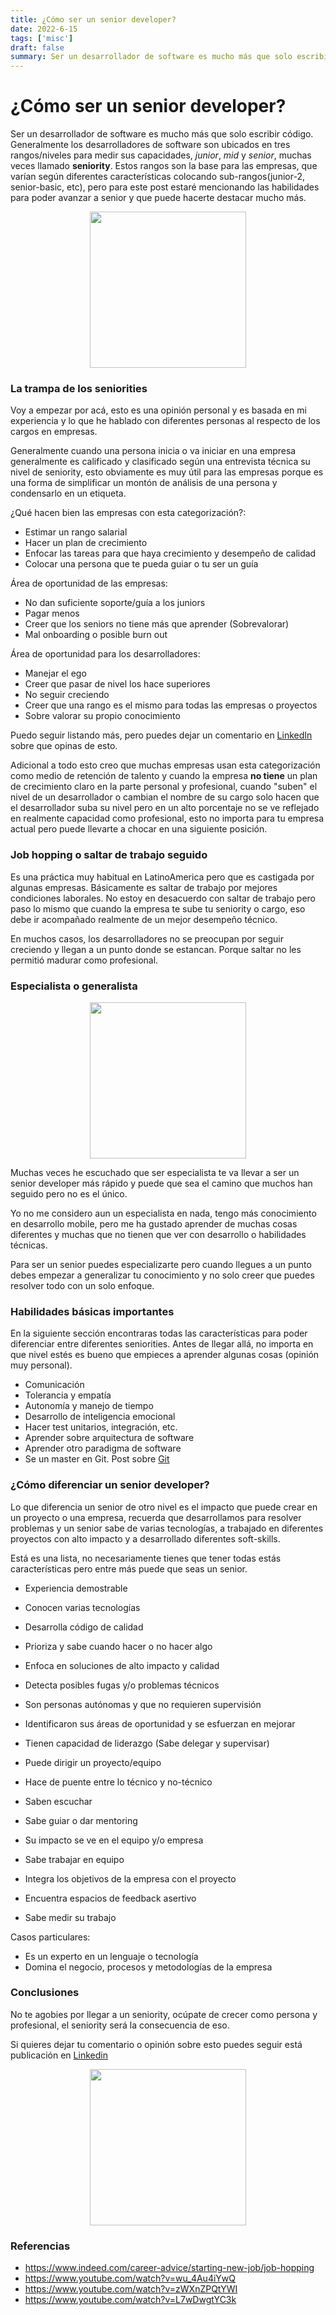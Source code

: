 ```yaml
---
title: ¿Cómo ser un senior developer?
date: 2022-6-15
tags: ['misc']
draft: false
summary: Ser un desarrollador de software es mucho más que solo escribir código.
---
```


# ¿Cómo ser un senior developer?

Ser un desarrollador de software es mucho más que solo escribir código. Generalmente los desarrolladores de software son ubicados en tres rangos/niveles para medir sus capacidades, _junior_, _mid_ y _senior_, muchas veces llamado **seniority**.
Estos rangos son la base para las empresas, que varían según diferentes características colocando sub-rangos(junior-2, senior-basic, etc), pero para este post estaré mencionando las habilidades para poder avanzar a senior y que puede hacerte destacar mucho más.

<p align="center" width="100%">
  <img src="https://media.giphy.com/media/BM15ICjkFppx42hMQN/giphy.gif" width="250" />
</p>

<TOCInline
  toc={props.toc}
  exclude="Contenido|GIT"
  fromHeading={3}
  toHeading={4}
  asDisclosure
/>

### La trampa de los seniorities

Voy a empezar por acá, esto es una opinión personal y es basada en mi experiencia y lo que he hablado con diferentes personas al respecto de los cargos en empresas.

Generalmente cuando una persona inicia o va iniciar en una empresa generalmente es calificado y clasificado según una entrevista técnica su nivel de seniority, esto obviamente es muy útil para las empresas porque es una forma de simplificar un montón de análisis de una persona y condensarlo en un etiqueta.

¿Qué hacen bien las empresas con esta categorización?:

- Estimar un rango salarial
- Hacer un plan de crecimiento
- Enfocar las tareas para que haya crecimiento y desempeño de calidad
- Colocar una persona que te pueda guiar o tu ser un guía

Área de oportunidad de las empresas:

- No dan suficiente soporte/guía a los juniors
- Pagar menos
- Creer que los seniors no tiene más que aprender (Sobrevalorar)
- Mal onboarding o posible burn out

Área de oportunidad para los desarrolladores:

- Manejar el ego
- Creer que pasar de nivel los hace superiores
- No seguir creciendo
- Creer que una rango es el mismo para todas las empresas o proyectos
- Sobre valorar su propio conocimiento

Puedo seguir listando más, pero puedes dejar un comentario en [LinkedIn][linkedin] sobre que opinas de esto.

Adicional a todo esto creo que muchas empresas usan esta categorización como medio de retención de talento y cuando la empresa **no tiene** un plan de crecimiento claro en la parte personal y profesional, cuando "suben" el nivel de un desarrollador o cambian el nombre de su cargo solo hacen que el desarrollador suba su nivel pero en un alto porcentaje no se ve reflejado en realmente capacidad como profesional, esto no importa para tu empresa actual pero puede llevarte a chocar en una siguiente posición.

### Job hopping o saltar de trabajo seguido

Es una práctica muy habitual en LatinoAmerica pero que es castigada por algunas empresas. Básicamente es saltar de trabajo por mejores condiciones laborales. No estoy en desacuerdo con saltar de trabajo pero paso lo mismo que cuando la empresa te sube tu seniority o cargo, eso debe ir acompañado realmente de un mejor desempeño técnico.

En muchos casos, los desarrolladores no se preocupan por seguir creciendo y llegan a un punto donde se estancan. Porque saltar no les permitió madurar como profesional.

### Especialista o generalista

<p align="center" width="100%">
  <img src="https://media.giphy.com/media/3o7ZetIsjtbkgNE1I4/giphy.gif" width="250" />
</p>

Muchas veces he escuchado que ser especialista te va llevar a ser un senior developer más rápido y puede que sea el camino que muchos han seguido pero no es el único.

Yo no me considero aun un especialista en nada, tengo más conocimiento en desarrollo mobile, pero me ha gustado aprender de muchas cosas diferentes y muchas que no tienen que ver con desarrollo o habilidades técnicas.

Para ser un senior puedes especializarte pero cuando llegues a un punto debes empezar a generalizar tu conocimiento y no solo creer que puedes resolver todo con un solo enfoque.

### Habilidades básicas importantes

En la siguiente sección encontraras todas las características para poder diferenciar entre diferentes seniorities.
Antes de llegar allá, no importa en que nivel estés es bueno que empieces a aprender algunas cosas (opinión muy personal).

- Comunicación
- Tolerancia y empatía
- Autonomía y manejo de tiempo
- Desarrollo de inteligencia emocional
- Hacer test unitarios, integración, etc.
- Aprender sobre arquitectura de software
- Aprender otro paradigma de software
- Se un master en Git. Post sobre [Git](https://www.jamescardona11.com/tags/git-serie)

### ¿Cómo diferenciar un senior developer?

Lo que diferencia un senior de otro nivel es el impacto que puede crear en un proyecto o una empresa, recuerda que desarrollamos para resolver problemas y un senior sabe de varias tecnologías, a trabajado en diferentes proyectos con alto impacto y a desarrollado diferentes soft-skills.

Está es una lista, no necesariamente tienes que tener todas estás características pero entre más puede que seas un senior.

- Experiencia demostrable
- Conocen varias tecnologías
- Desarrolla código de calidad
- Prioriza y sabe cuando hacer o no hacer algo
- Enfoca en soluciones de alto impacto y calidad
- Detecta posibles fugas y/o problemas técnicos

- Son personas autónomas y que no requieren supervisión
- Identificaron sus áreas de oportunidad y se esfuerzan en mejorar
- Tienen capacidad de liderazgo (Sabe delegar y supervisar)
- Puede dirigir un proyecto/equipo
- Hace de puente entre lo técnico y no-técnico
- Saben escuchar
- Sabe guiar o dar mentoring
- Su impacto se ve en el equipo y/o empresa
- Sabe trabajar en equipo
- Integra los objetivos de la empresa con el proyecto
- Encuentra espacios de feedback asertivo
- Sabe medir su trabajo

Casos particulares:

- Es un experto en un lenguaje o tecnología
- Domina el negocio, procesos y metodologías de la empresa

### Conclusiones

No te agobies por llegar a un seniority, ocúpate de crecer como persona y profesional, el seniority será la consecuencia de eso.

Si quieres dejar tu comentario o opinión sobre esto puedes seguir está publicación en [Linkedin][linkedin]

<p align="center" width="100%">
  <img src="https://media.giphy.com/media/26u4lOMA8JKSnL9Uk/giphy.gif" width="250" />
</p>

### Referencias

- https://www.indeed.com/career-advice/starting-new-job/job-hopping
- https://www.youtube.com/watch?v=wu_4Au4iYwQ
- https://www.youtube.com/watch?v=zWXnZPQtYWI
- https://www.youtube.com/watch?v=L7wDwgtYC3k

[//]: #Ref
[linkedin]: https://www.linkedin.com/in/jamescardona11/
